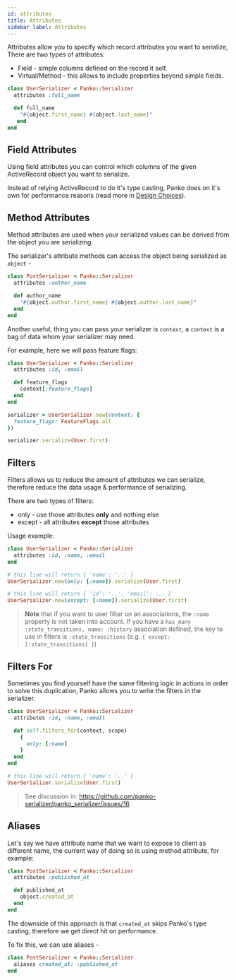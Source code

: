 ```yaml
---
id: attributes
title: Attributes
sidebar_label: Attributes
---
```


Attributes allow you to specify which record attributes you want to serialize,
There are two types of attributes:

* Field - simple columns defined on the record it self.
* Virtual/Method - this allows to include properties beyond simple fields.


```ruby
class UserSerializer < Panko::Serializer
  attributes :full_name

  def full_name
    "#{object.first_name} #{object.last_name}"
   end
end
```

## Field Attributes

Using field attributes you can control which columns of the given ActiveRecord object you want to serialize.

Instead of relying ActiveRecord to do it's type casting, Panko does on it's own for performance reasons (read more in [Design Choices](design-choices.md#type-casting)).


## Method Attributes

Method attributes are used when your serialized values can be derived from the object you are serializing.

The serializer's attribute methods can access the object being serialized as `object` -

```ruby
class PostSerializer < Panko::Serializer
  attributes :author_name

  def author_name
    "#{object.author.first_name} #{object.author.last_name}"
  end
end
```

Another useful, thing you can pass your serializer is `context`, a `context` is a bag of data whom your serializer may need.

For example, here we will pass feature flags:
```ruby
class UserSerializer < Panko::Serializer
  attributes :id, :email

  def feature_flags
    context[:feature_flags]
  end
end

serializer = UserSerializer.new(context: {
  feature_flags: FeatureFlags.all
})

serializer.serialize(User.first)
```

## Filters

Filters allows us to reduce the amount of attributes we can serialize, therefore reduce the data usage & performance of serializing.

There are two types of filters:
  * only - use those attributes **only** and nothing else
  * except - all attributes **except** those attributes

Usage example:
```ruby
class UserSerializer < Panko::Serializer
  attributes :id, :name, :email
end

# this line will return { 'name': '..' }
UserSerializer.new(only: [:name]).serialize(User.first)

# this line will return { 'id': '..', 'email': ... }
UserSerializer.new(except: [:name]).serialize(User.first)
```

> **Note** that if you want to user filter on an associations, the `:name`
> property is not taken into account.
> If you have a `has_many :state_transitions, name: :history` association
> defined, the key to use in filters is `:state_transitions`
> (e.g. `{ except: [:state_transitions] }`)

## Filters For

Sometimes you find yourself have the same filtering logic in actions in order to
solve this duplication, Panko allows you to write the filters in the serializer.

```ruby
class UserSerializer < Panko::Serializer
  attributes :id, :name, :email

  def self.filters_for(context, scope)
    {
      only: [:name]
    }
  end
end

# this line will return { 'name': '..' }
UserSerializer.serialize(User.first)
```

> See discussion in: https://github.com/panko-serializer/panko_serializer/issues/16

## Aliases

Let's say we have attribute name that we want to expose to client as different name, the current way of doing so is using method attribute, for example:

```ruby
class PostSerializer < Panko::Serializer
  attributes :published_at

  def published_at
    object.created_at
  end
end
```

The downside of this approach is that `created_at` skips Panko's type casting, therefore we get direct hit on performance.

To fix this, we can use aliases -

```ruby
class PostSerializer < Panko::Serializer
  aliases created_at: :published_at
end
```
